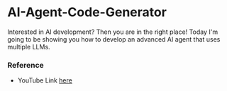 # AI-Agent-Code-Generator

Interested in AI development? Then you are in the right place! Today I'm going to be showing you how to develop an advanced AI agent that uses multiple LLMs.

### Reference
- YouTube Link [here](https://www.youtube.com/watch?v=JLmI0GJuGlY&list=WL&index=6)
